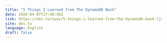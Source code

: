 ```yaml
---
title: "5 Things I Learned from The DynamoDB Book"
date: 2020-04-07T17:40:45Z
link: https://dev.to/swyx/5-things-i-learned-from-the-dynamodb-book-ljc?utm_medium=RSS&utm_source=news.12bit.vn
site: dev.to
language: English
draft: false
---
```

